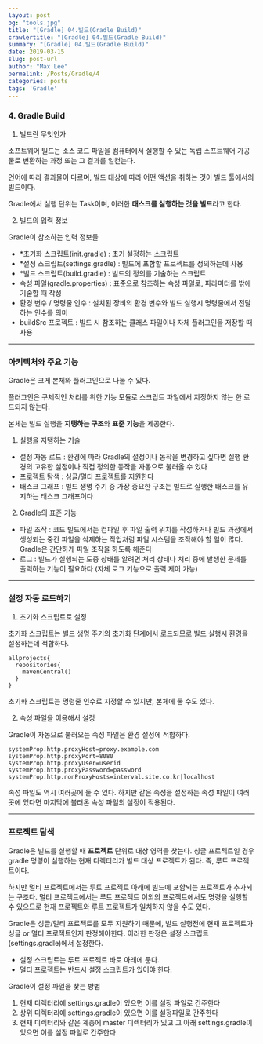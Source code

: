 ```yaml
---
layout: post
bg: "tools.jpg"
title: "[Gradle] 04.빌드(Gradle Build)"
crawlertitle: "[Gradle] 04.빌드(Gradle Build)"
summary: "[Gradle] 04.빌드(Gradle Build)"
date: 2019-03-15
slug: post-url
author: "Max Lee"
permalink: /Posts/Gradle/4
categories: posts
tags: 'Gradle'
---
```


### 4. Gradle Build

1. 빌드란 무엇인가

소프트웨어 빌드는 소스 코드 파일을 컴퓨터에서 실행할 수 있는 독립 소프트웨어 가공물로 변환하는 과정 또는 그 결과를 일컫는다.

언어에 따라 결과물이 다르며, 빌드 대상에 따라 어떤 액션을 취하는 것이 빌드 툴에서의 빌드이다.

Gradle에서 실행 단위는 Task이며, 이러한 **태스크를 실행하는 것을 빌드**라고 한다.

2. 빌드의 입력 정보

Gradle이 참조하는 입력 정보들
- *초기화 스크립트(init.gradle) : 초기 설정하는 스크립트
- *설정 스크립트(settings.gradle) : 빌드에 포함할 프로젝트를 정의하는데 사용
- *빌드 스크립트(build.gradle) : 빌드의 정의를 기술하는 스크립트
- 속성 파일(gradle.properties) : 표준으로 참조하는 속성 파일로, 파라미터를 밖에 기술할 때 작성 
- 환경 변수 / 명령줄 인수 : 설치된 장비의 환경 변수와 빌드 실행시 명령줄에서 전달하는 인수를 의미
- buildSrc 프로젝트 : 빌드 시 참조하는 클래스 파일이나 자체 플러그인을 저장할 때 사용

---

### 아키텍처와 주요 기능

Gradle은 크게 본체와 플러그인으로 나눌 수 있다.

플러그인은 구체적인 처리를 위한 기능 모듈로 스크립트 파일에서 지정하지 않는 한 로드되지 않는다.

본체는 빌드 실행을 **지탱하는 구조**와 **표준 기능**을 제공한다.

1. 실행을 지탱하는 기술

- 설정 자동 로드 : 환경에 따라 Gradle의 설정이나 동작을 변경하고 싶다면 실행 환경의 고유한 설정이나 직접 정의한 동작을 자동으로 불러올 수 있다
- 프로젝트 탐색 : 싱글/멀티 프로젝트를 지원한다
- 태스크 그래프 : 빌드 생명 주기 중 가장 중요한 구조는 빌드로 실행한 태스크를 유지하는 태스크 그래프이다

2. Gradle의 표준 기능

- 파일 조작 : 코드 빌드에서는 컴파일 후 파일 출력 위치를 작성하거나 빌드 과정에서 생성되는 중간 파일을 삭제하는 작업처럼 파일 시스템을 조작해야 할 일이 많다. Gradle은 간단하게 파일 조작을 하도록 해준다
- 로그 : 빌드가 실행되는 도중 상태를 알려면 처리 상태나 처리 중에 발생한 문제를 출력하는 기능이 필요하다 (자체 로그 기능으로 출력 제어 가능)

--- 

### 설정 자동 로드하기

1. 초기화 스크립트로 설정

초기화 스크립트는 빌드 생명 주기의 초기화 단계에서 로드되므로 빌드 실행시 환경을 설정하는데 적합하다. 
```
allprojects{
  repositories{
    mavenCentral()
  }
}
```
초기화 스크립트는 명령줄 인수로 지정할 수 있지만, 본체에 둘 수도 있다.

2. 속성 파일을 이용해서 설정

Gradle이 자동으로 불러오는 속성 파일은 환경 설정에 적합하다.
```
systemProp.http.proxyHost=proxy.example.com
systemProp.http.proxyPort=8080
systemProp.http.proxyUser=userid
systemProp.http.proxyPassword=password
systemProp.http.nonProxyHosts=interval.site.co.kr|localhost
```
속성 파일도 역시 여러곳에 둘 수 있다. 하지만 같은 속성을 설정하는 속성 파일이 여러 곳에 있다면 마지막에 불러온 속성 파일의 설정이 적용된다.

--- 

### 프로젝트 탐색

Gradle은 빌드를 실행할 때 **프로젝트** 단위로 대상 영역을 찾는다. 싱글 프로젝트일 경우 gradle 명령이 실행하는 현재 디렉터리가 빌드 대상 프로젝트가 된다. 즉, 루트 프로젝트이다.

하지만 멀티 프로젝트에서는 루트 프로젝트 아래에 빌드에 포함되는 프로젝트가 추가되는 구조다. 멀티 프로젝트에서는 루트 프로젝트 이외의 프로젝트에서도 명령을 실행할 수 있으므로 현재 프로젝트와 루트 프로젝트가 일치하지 않을 수도 있다.

Gradle은 싱글/멀티 프로젝트를 모두 지원하기 때문에, 빌드 실행전에 현재 프로젝트가 싱글 or 멀티 프로젝트인지 판정해야한다. 이러한 판정은 설정 스크립트(settings.gradle)에서 설정한다. 

- 설정 스크립트는 루트 프로젝트 바로 아래에 둔다.
- 멀티 프로젝트는 반드시 설정 스크립트가 있어야 한다.

Gradle이 설정 파일을 찾는 방법
1. 현재 디렉터리에 settings.gradle이 있으면 이를 설정 파일로 간주한다
2. 상위 디렉터리에 settings.gradle이 있으면 이를 설정파일로 간주한다
3. 현재 디렉터리와 같은 계층에 master 디렉터리가 있고 그 아래 settings.gradle이 있으면 이를 설정 파일로 간주한다
